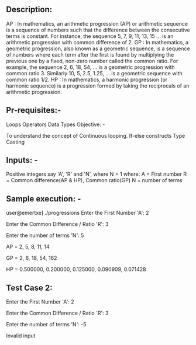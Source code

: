 ## Description:

AP :
In mathematics, an arithmetic progression (AP) or arithmetic sequence is a sequence of numbers such that the difference between the consecutive terms is constant.
For instance, the sequence 5, 7, 9, 11, 13, 15 ... is an arithmetic progression with common difference of 2.
GP :
In mathematics, a geometric progression, also known as a geometric sequence, is a sequence of numbers where each term after the first is found by multiplying the previous one by a fixed, non-zero number called the common ratio.
For example, the sequence 2, 6, 18, 54, ... is a geometric progression with common ratio 3. Similarly 10, 5, 2.5, 1.25, ... is a geometric sequence with common ratio 1/2.
HP :
 In mathematics, a harmonic progression (or harmonic sequence) is a progression formed by taking the reciprocals of an arithmetic progression.

## Pr-requisites:-

Loops
Operators
Data Types
Objective: -

To understand the concept of
Continuous looping.
If-else constructs
Type Casting

## Inputs: -

Positive integers say 'A', 'R' and 'N', where N > 1
where:
A = First number
R = Common difference(AP & HP), Common ratio(GP)
N = number of terms

## Sample execution: -

user@emertxe] ./progressions
Enter the First Number 'A': 2

Enter the Common Difference / Ratio 'R': 3

Enter the number of terms 'N': 5

AP = 2, 5, 8, 11, 14

GP = 2, 6, 18, 54, 162

HP = 0.500000, 0.200000, 0.125000, 0.090909, 0.071428

## Test Case 2:
Enter the First Number 'A': 2

Enter the Common Difference / Ratio 'R': 3

Enter the number of terms 'N': -5

Invalid input
